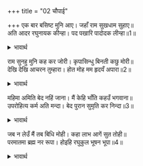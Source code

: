 +++
title = "02 चौपाई"

+++
एक बार बसिष्ट मुनि आए। जहाँ राम सुखधाम सुहाए॥  
अति आदर रघुनायक कीन्हा। पद पखारि पादोदक लीन्हा॥1॥  

<details><summary>भावार्थ</summary>

एक बार मुनि वशिष्ठजी वहाँ आए जहाँ सुन्दर सुख के धाम श्री रामजी थे। श्री रघुनाथजी ने उनका बहुत ही आदर-सत्कार किया और उनके चरण धोकर चरणामृत लिया॥1॥  
</details>

राम सुनहु मुनि कह कर जोरी। कृपासिन्धु बिनती कछु मोरी॥  
देखि देखि आचरन तुम्हारा। होत मोह मम हृदयँ अपारा॥2॥  

<details><summary>भावार्थ</summary>

मुनि ने हाथ जोडकर कहा- हे कृपासागर श्री रामजी! मेरी कुछ विनती सुनिए! आपके आचरणों (मनुष्योचित चरित्रों) को देख-देखकर मेरे हृदय में अपार मोह (भ्रम) होता है॥2॥  
</details>

महिमा अमिति बेद नहिं जाना। मैं केहि भाँति कहउँ भगवाना॥  
उपरोहित्य कर्म अति मन्दा। बेद पुरान सुमृति कर निन्दा॥3॥  

<details><summary>भावार्थ</summary>

हे भगवन्‌! आपकी महिमा की सीमा नहीं है, उसे वेद भी नहीं जानते। फिर मैं किस प्रकार कह सकता हूँ? पुरोहिती का कर्म (पेशा) बहुत ही नीचा है। वेद, पुराण और स्मृति सभी इसकी निन्दा करते हैं॥3॥  
</details>

जब न लेउँ मैं तब बिधि मोही। कहा लाभ आगें सुत तोही॥  
परमातमा ब्रह्म नर रूपा। होइहि रघुकुल भूषन भूपा॥4॥  

<details><summary>भावार्थ</summary>

जब मैं उसे (सूर्यवंश की पुरोहिती का काम) नहीं लेता था, तब ब्रह्माजी ने मुझे कहा था- हे पुत्र! इससे तुमको आगे चलकर बहुत लाभ होगा। स्वयं ब्रह्म परमात्मा मनुष्य रूप धारण कर रघुकुल के भूषण राजा होङ्गे॥4॥  
</details>

